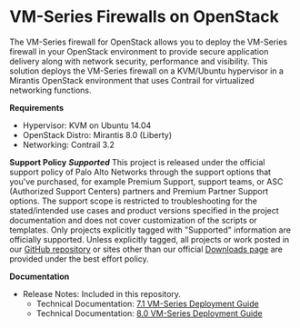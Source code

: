 # VM-Series Firewalls on OpenStack
The VM-Series firewall for OpenStack allows you to deploy the VM-Series firewall in your OpenStack environment to provide secure application delivery along with network security, performance and visibility. This solution deploys the VM-Series firewall on a KVM/Ubuntu hypervisor in a Mirantis OpenStack environment that uses Contrail for virtualized networking functions.  

**Requirements**
* Hypervisor: KVM on Ubuntu 14.04
* OpenStack Distro: Mirantis 8.0 (Liberty)
* Networking: Contrail 3.2

**Support Policy**
***Supported***
This project is released under the official support policy of Palo Alto Networks through the support options that you've purchased, for example Premium Support, support teams, or ASC (Authorized Support Centers) partners and Premium Partner Support options. The support scope is restricted to troubleshooting for the stated/intended use cases and product versions specified in the project documentation and does not cover customization of the scripts or templates. 
Only projects explicitly tagged with "Supported" information are officially supported. Unless explicitly tagged, all projects or work posted in our [GitHub repository](https://github.com/PaloAltoNetworks) or sites other than our official [Downloads page](https://support.paloaltonetworks.com/) are provided under the best effort policy.

**Documentation**
* Release Notes: Included in this repository.
    * Technical Documentation: [7.1 VM-Series Deployment Guide](https://www.paloaltonetworks.com/documentation/71/virtualization/virtualization/set-up-the-vm-series-firewall-on-openstack)
    * Technical Documentation: [8.0 VM-Series Deployment Guide](https://www.paloaltonetworks.com/documentation/80/virtualization/virtualization/set-up-the-vm-series-firewall-on-openstack)
